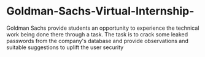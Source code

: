 # Goldman-Sachs-Virtual-Internship-
Goldman Sachs provide students an opportunity to experience the technical work being done there through a task. The task is to crack some leaked passwords from the company's database and provide observations and suitable suggestions to uplift the user security

